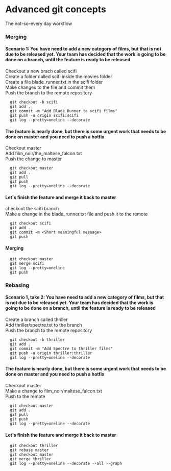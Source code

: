 # Advanced git concepts

The not-so-every day workflow

### Merging
#### Scenario 1: You have need to add a new category of films, but that is not due to be released yet. Your team has decided that the work is going to be done on a branch, until the feature is ready to be released

Checkout a new brach called scifi  
Create a folder called scifi inside the movies folder  
Create a file blade_runner.txt in the scifi folder  
Make changes to the file and commit them  
Push the branch to the remote repository  

```console
  git checkout -b scifi
  git add .
  git commit -m "Add Blade Runner to scifi films"
  git push -u origin scifi:scifi
  git log --pretty=oneline --decorate
```

#### The feature is nearly done, but there is some urgent work that needs to be done on master and you need to push a hotfix

Checkout master  
Add film_noir/the_maltese_falcon.txt  
Push the change to master  

```console
  git checkout master
  git add .
  git pull
  git push
  git log --pretty=oneline --decorate
```

#### Let's finish the feature and merge it back to master

checkout the scifi branch  
Make a change in the blade_runner.txt file and push it to the remote  

```console
  git checkout scifi
  git add .
  git commit -m <Short meaningful message>
  git push
```

#### Merging

```console
  git checkout master
  git merge scifi
  git log --pretty=oneline
  git push
```

### Rebasing
#### Scenario 1, take 2: You have need to add a new category of films, but that is not due to be released yet. Your team has decided that the work is going to be done on a branch, until the feature is ready to be released

Create a branch called thriller  
Add thriller/spectre.txt to the branch  
Push the branch to the remote repository  

```console
  git checkout -b thriller
  git add .
  git commit -m "Add Spectre to thriller films"
  git push -u origin thriller:thriller
  git log --pretty=oneline --decorate
```

#### The feature is nearly done, but there is some urgent work that needs to be done on master and you need to push a hotfix

Checkout master  
Make a change to film_noir/maltese_falcon.txt  
Push to the remote  

```console
  git checkout master
  git add .
  git pull
  git push
  git log --pretty=oneline --decorate
```

#### Let's finish the feature and merge it back to master

```console
  git checkout thriller  
  git rebase master
  git checkout master
  git merge thriller
  git log --pretty=oneline --decorate --all --graph
```
